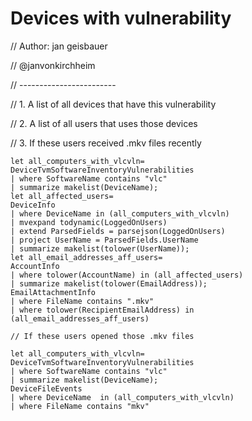 # Devices with vulnerability 

// Author: jan geisbauer 

// @janvonkirchheim

// ------------------------

// 1.	A list of all devices that have this vulnerability

// 2.	A list of all users that uses those devices

// 3.	If these users received .mkv files recently

```
let all_computers_with_vlcvln=
DeviceTvmSoftwareInventoryVulnerabilities 
| where SoftwareName contains "vlc" 
| summarize makelist(DeviceName);
let all_affected_users=
DeviceInfo
| where DeviceName in (all_computers_with_vlcvln)
| mvexpand todynamic(LoggedOnUsers)
| extend ParsedFields = parsejson(LoggedOnUsers)
| project UserName = ParsedFields.UserName
| summarize makelist(tolower(UserName));
let all_email_addresses_aff_users=
AccountInfo
| where tolower(AccountName) in (all_affected_users)
| summarize makelist(tolower(EmailAddress));
EmailAttachmentInfo
| where FileName contains ".mkv"
| where tolower(RecipientEmailAddress) in (all_email_addresses_aff_users)
```

```
// If these users opened those .mkv files

let all_computers_with_vlcvln=
DeviceTvmSoftwareInventoryVulnerabilities 
| where SoftwareName contains "vlc" 
| summarize makelist(DeviceName);
DeviceFileEvents 
| where DeviceName  in (all_computers_with_vlcvln)
| where FileName contains "mkv" 
```
